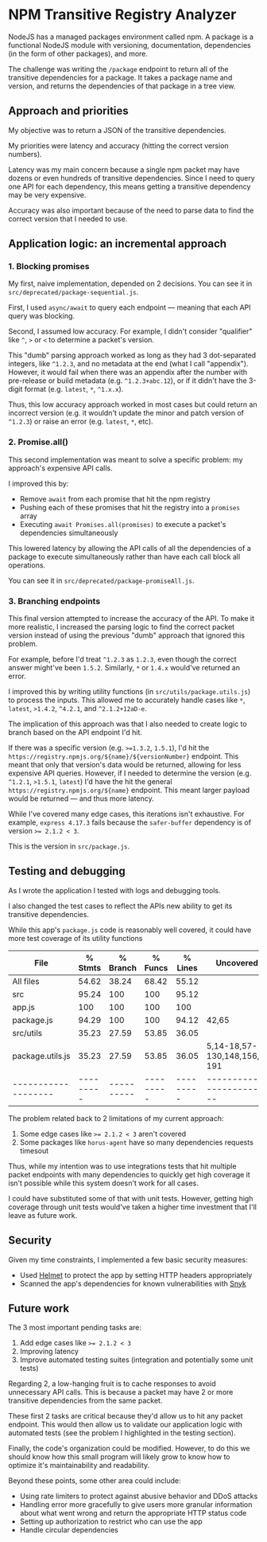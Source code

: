 # NPM Transitive Registry Analyzer

NodeJS has a managed packages environment called npm. A package is a functional NodeJS module with versioning, documentation, dependencies (in the form of other packages), and more.

The challenge was writing the `/package` endpoint to return all of the transitive dependencies for a package. It takes a package name and version, and returns the dependencies of that package in a tree view.

## Approach and priorities

My objective was to return a JSON of the transitive dependencies.

My priorities were latency and accuracy (hitting the correct version numbers).

Latency was my main concern because a single npm packet may have dozens or even hundreds of transitive dependencies. Since I need to query one API for each dependency, this means getting a transitive dependency may be very expensive.

Accuracy was also important because of the need to parse data to find the correct version that I needed to use.

## Application logic: an incremental approach

### 1. Blocking promises

My first, naive implementation, depended on 2 decisions. You can see it in `src/deprecated/package-sequential.js`.

First, I used `async/await` to query each endpoint — meaning that each API query was blocking.

Second, I assumed low accuracy. For example, I didn't consider "qualifier" like `^`, `>` or `<` to determine a packet's version.

This "dumb" parsing approach worked as long as they had 3 dot-separated integers, like `^1.2.3`, and no metadata at the end (what I call "appendix"). However, it would fail when there was an appendix after the number with pre-release or build metadata (e.g. `^1.2.3+abc.12`), or if it didn't have the 3-digit format (e.g. `latest`, `*`, `^1.x.x`).

Thus, this low accuracy approach worked in most cases but could return an incorrect version (e.g. it wouldn't update the minor and patch version of `^1.2.3`) or raise an error (e.g. `latest`, `*`, etc).

### 2. Promise.all()

This second implementation was meant to solve a specific problem: my approach's expensive API calls.

I improved this by:

- Remove `await` from each promise that hit the npm registry
- Pushing each of these promises that hit the registry into a `promises` array
- Executing `await Promises.all(promises)` to execute a packet's dependencies simultaneously

This lowered latency by allowing the API calls of all the dependencies of a package to execute simultaneously rather than have each call block all operations.

You can see it in `src/deprecated/package-promiseAll.js`.

### 3. Branching endpoints

This final version attempted to increase the accuracy of the API. To make it more realistic, I increased the parsing logic to find the correct packet version instead of using the previous "dumb" approach that ignored this problem.

For example, before I'd treat `^1.2.3` as `1.2.3`, even though the correct answer might've been `1.5.2`. Similarly, `*` or `1.4.x` would've returned an error.

I improved this by writing utility functions (in `src/utils/package.utils.js`) to process the inputs. This allowed me to accurately handle cases like `*`, `latest`, `>1.4.2`, `^4.2.1`, and `^2.1.2+12aD-e`.

The implication of this approach was that I also needed to create logic to branch based on the API endpoint I'd hit.

If there was a specific version (e.g. `>=1.3.2`, `1.5.1`), I'd hit the `https://registry.npmjs.org/${name}/${versionNumber}` endpoint. This meant that only that version's data would be returned, allowing for less expensive API queries. However, if I needed to determine the version (e.g. `^1.2.1`, `>1.5.1`, `latest`) I'd have the hit the general `https://registry.npmjs.org/${name}` endpoint. This meant larger payload would be returned — and thus more latency.

While I've covered many edge cases, this iterations isn't exhaustive. For example, `express 4.17.3` fails because the `safer-buffer` dependency is of version `>= 2.1.2 < 3`.

This is the version in `src/package.js`.

## Testing and debugging

As I wrote the application I tested with logs and debugging tools.

I also changed the test cases to reflect the APIs new ability to get its transitive dependencies.

While this app's `package.js` code is reasonably well covered, it could have more test coverage of its utility functions

File               | % Stmts | % Branch | % Funcs | % Lines | Uncovered Line #s                  
-------------------|---------|----------|---------|---------|------------------------------------
All files          |   54.62 |    38.24 |   68.42 |   55.12 |                                    
 src               |   95.24 |      100 |     100 |   95.12 |                                    
  app.js           |     100 |      100 |     100 |     100 |                                    
  package.js       |   94.29 |      100 |     100 |   94.12 | 42,65                              
 src/utils         |   35.23 |    27.59 |   53.85 |   36.05 |                                    
  package.utils.js |   35.23 |    27.59 |   53.85 |   36.05 | 5,14-18,57-130,148,156,161,181-191 
-------------------|---------|----------|---------|---------|------------------------------------

The problem related back to 2 limitations of my current approach:

1. Some edge cases like `>= 2.1.2 < 3` aren't covered
2. Some packages like `horus-agent` have so many dependencies requests timesout

Thus, while my intention was to use integrations tests that hit multiple packet endpoints with many dependencies to quickly get high coverage it isn't possible while this system doesn't work for all cases.

I could have substituted some of that with unit tests. However, getting high coverage through unit tests would've taken a higher time investment that I'll leave as future work.

## Security

Given my time constraints, I implemented a few basic security measures:

- Used [Helmet](https://helmetjs.github.io/) to protect the app by setting HTTP headers appropriately
- Scanned the app's dependencies for known vulnerabilities with [Snyk](https://snyk.io)

## Future work

The 3 most important pending tasks are:

1. Add edge cases like `>= 2.1.2 < 3`
2. Improving latency
3. Improve automated testing suites (integration and potentially some unit tests)

Regarding 2, a low-hanging fruit is to cache responses to avoid unnecessary API calls. This is because a packet may have 2 or more transitive dependencies from the same packet.

These first 2 tasks are critical because they'd allow us to hit any packet endpoint. This would then allow us to validate our application logic with automated tests (see the problem I highlighted in the testing section).

Finally, the code's organization could be modified. However, to do this we should know how this small program will likely grow to know how to optimize it's maintainability and readability.

Beyond these points, some other area could include:

- Using rate limiters to protect against abusive behavior and DDoS attacks
- Handling error more gracefully to give users more granular information about what went wrong and return the appropriate HTTP status code
- Setting up authorization to restrict who can use the app
- Handle circular dependencies
